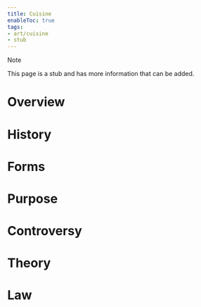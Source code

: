 ```yaml
---
title: Cuisine
enableToc: true
tags:
- art/cuisine
- stub
---
```


> [!note]
> This page is a stub and has more information that can be added.


# Overview

# History

# Forms

# Purpose

# Controversy

# Theory

# Law
